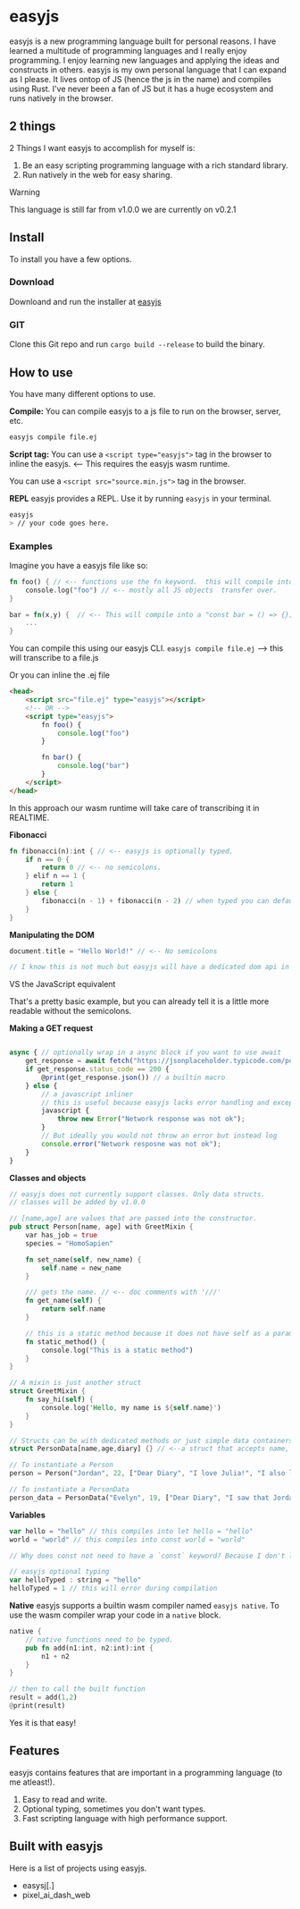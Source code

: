 # easyjs
easyjs is a new programming language built for personal reasons.
I have learned a multitude of programming languages and I really enjoy programming. I enjoy learning new languages and applying the ideas and constructs
in others. easyjs is my own personal language that I can expand as I please. It lives ontop of JS (hence the js in the name) and compiles using Rust.
I've never been a fan of JS but it has a huge ecosystem and runs natively in the browser.

## 2 things
2 Things I want easyjs to accomplish for myself is:
1. Be an easy scripting programming language with a rich standard library.
2. Run natively in the web for easy sharing.

> [!WARNING]  
> This language is still far from v1.0.0 we are currently on v0.2.1

## Install
To install you have a few options.

### Download
Downloand and run the installer at [easyjs](https://github.com/grupojvm/easyjs)

### GIT
Clone this Git repo and run `cargo build --release` to build the binary.

## How to use
You have many different options to use. 

**Compile:**
You can compile easyjs to a js file to run on the browser, server, etc.
```bash
easyjs compile file.ej
```

**Script tag:**
You can use a `<script type="easyjs">` tag in the browser to inline the easyjs. <-- This requires the easyjs wasm runtime.

You can use a `<script src="source.min.js">` tag in the browser.

**REPL**
easyjs provides a REPL. Use it by running `easyjs` in your terminal.
```bash
easyjs
> // your code goes here.
```

### Examples
Imagine you have a easyjs file like so:
```rust
fn foo() { // <-- functions use the fn keyword.  this will compile into a "function foo() {}"
    console.log("foo") // <-- mostly all JS objects  transfer over. 
}

bar = fn(x,y) {  // <-- This will compile into a "const bar = () => {};"
    ...
}
```
You can compile this using our easyjs CLI.
`easyjs compile file.ej` --> this will transcribe to a file.js

Or you can inline the .ej file
```html
<head>
    <script src="file.ej" type="easyjs"></script>
    <!-- OR -->
    <script type="easyjs">
        fn foo() {
            console.log("foo")
        }

        fn bar() {
            console.log("bar")
        }
    </script>
</head>
```
In this approach our wasm runtime will take care of transcribing it in REALTIME.

**Fibonacci**
```rust
fn fibonacci(n):int { // <-- easyjs is optionally typed. 
    if n == 0 {
        return 0 // <-- no semicolons.
    } elif n == 1 {
        return 1
    } else {
        fibonacci(n - 1) + fibonacci(n - 2) // when typed you can default the last statement to being returned.
    }
}
```
**Manipulating the DOM**
```rust
document.title = "Hello World!" // <-- No semicolons

// I know this is not much but easyjs will have a dedicated dom api in version 1.0.0
```
VS the JavaScript equivalent

That's a pretty basic example, but you can already tell it is a little more readable without the semicolons.

**Making a GET request**
```js

async { // optionally wrap in a async block if you want to use await
    get_response = await fetch("https://jsonplaceholder.typicode.com/posts/1")
    if get_response.status_code == 200 {
        @print(get_response.json()) // a builtin macro
    } else {
        // a javascript inliner
        // this is useful because easyjs lacks error handling and exception throwing.
        javascript {
            throw new Error("Network response was not ok");
        }
        // But ideally you would not throw an error but instead log
        console.error("Network resposne was not ok");
    }
}
```
**Classes and objects**
```rust
// easyjs does not currently support classes. Only data structs.
// classes will be added by v1.0.0

// [name,age] are values that are passed into the constructor.
pub struct Person[name, age] with GreetMixin {
    var has_job = true
    species = "HomoSapien"

    fn set_name(self, new_name) {
        self.name = new_name
    }

    /// gets the name. // <-- doc comments with '///'
    fn get_name(self) {
        return self.name
    }

    // this is a static method because it does not have self as a paramater.
    fn static_method() {
        console.log("This is a static method")
    }
}

// A mixin is just another struct
struct GreetMixin {
    fn say_hi(self) {
        console.log('Hello, my name is ${self.name}')
    }
}

// Structs can be with dedicated methods or just simple data containers
struct PersonData[name,age,diary] {} // <--a struct that accepts name, age, and diary.

// To instantiate a Person
person = Person("Jordan", 22, ["Dear Diary", "I love Julia!", "I also love EasyJS!"])

// To instantiate a PersonData
person_data = PersonData("Evelyn", 19, ["Dear Diary", "I saw that Jordan loves a girl named Julia!", "Who is she???"])
```

**Variables**
```javascript
var hello = "hello" // this compiles into let hello = "hello"
world = "world" // this compiles into const world = "world"

// Why does const not need to have a `const` keyword? Because I don't like it.

// easyjs optional typing
var helloTyped : string = "hello"
helloTyped = 1 // this will error during compilation
```
**Native**
easyjs supports a builtin wasm compiler named `easyjs native`. To use the wasm compiler wrap your code in a `native` block.
```rust
native {
    // native functions need to be typed.
    pub fn add(n1:int, n2:int):int {
        n1 + n2
    }
}

// then to call the built function
result = add(1,2)
@print(result)
```
Yes it is that easy!

## Features
easyjs contains features that are important in a programming language (to me atleast!).
1. Easy to read and write.
2. Optional typing, sometimes you don't want types.
3. Fast scripting language with high performance support.

## Built with easyjs
Here is a list of projects using easyjs.

- easysj[.]
- pixel_ai_dash_web